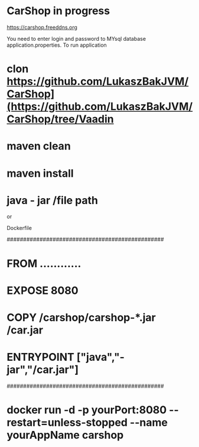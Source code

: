 # CarShop  in progress

https://carshop.freeddns.org


You need to enter login and  password  to MYsql database application.properties.
To run application 
# clon https://github.com/LukaszBakJVM/CarShop](https://github.com/LukaszBakJVM/CarShop/tree/Vaadin
# maven clean
# maven install 
# java - jar /file path

or 

Dockerfile

################################################
#   FROM   ............                        #
#   EXPOSE 8080                                # 
#   COPY /carshop/carshop-*.jar /car.jar       #
#   ENTRYPOINT ["java","-jar","/car.jar"]      #
################################################


# docker run -d -p yourPort:8080   --restart=unless-stopped --name yourAppName carshop
